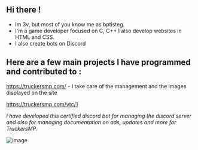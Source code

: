 
 ## Hi there !


-  Im 3v, but most of you know me as bptisteg.
-  I'm a game developer focused on C, C++ I also develop websites in HTML and CSS. 
-  I also create bots on Discord

## __Here are a few main projects I have programmed and contributed to :__



https://truckersmp.com/ - I take care of the management and the images displayed on the site


https://truckersmp.com/vtc/1


*I have developed this certified discord bot for managing the discord server and also for managing documentation on ads, updates and more for TruckersMP.*

![image](https://github.com/3v-exe/3v-exe/assets/123122023/7da11d2f-fd34-42f6-81e8-78b8e52c21df)


  







